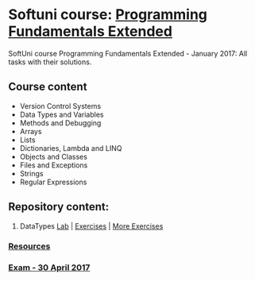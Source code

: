# Softuni course: [Programming Fundamentals Extended](https://softuni.bg/trainings/1568/programming-fundamentals-exended-january-2017)
SoftUni course Programming Fundamentals Extended - January 2017: All tasks with their solutions.

## Course content

- Version Control Systems
- Data Types and Variables
- Methods and Debugging
- Arrays
- Lists
- Dictionaries, Lambda and LINQ
- Objects and Classes
- Files and Exceptions
- Strings
- Regular Expressions

## Repository content:

1. DataTypes [Lab](https://github.com/dobroslav-atanasov/Programming-Fundamentals-Extended/tree/master/01.%20DataTypes-Lab)  |  [Exercises](https://github.com/dobroslav-atanasov/Programming-Fundamentals-Extended/tree/master/02.%20DataTypes-Exercises)  |  [More Exercises](https://github.com/dobroslav-atanasov/Programming-Fundamentals-Extended/tree/master/03.%20DataTypes-MoreExercises)

### [Resources](https://github.com/dobroslav-atanasov/Programming-Fundamentals-Extended/tree/master/Resources)

### [Exam - 30 April 2017](https://github.com/dobroslav-atanasov/Programming-Fundamentals-Extended/tree/master/Exam-30.04.2017)
